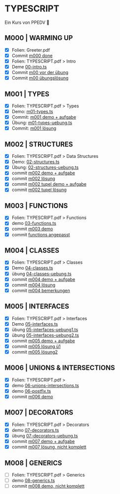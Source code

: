 # TYPESCRIPT

Ein Kurs von PPEDV :rocket:

## M000 | WARMING UP

- [x] Folien: Greeter.pdf
- [x] Commit [m000 done](https://github.com/ppedvAG/2021-07-27-typescript/commit/10c7bb5365cb2d8216c4adf58b8b440f796c179a)
- [x] Folien: TYPESCRIPT.pdf > Intro
- [x] Deme [00-intro.ts](TRAINER/00-intro.ts)
- [x] Commit [m00 vor der übung](https://github.com/ppedvAG/2021-07-27-typescript/commit/a29561708505dcae983b8b60753c2232f0bf77e8)
- [x] Commit [m00 übungslösung](https://github.com/ppedvAG/2021-07-27-typescript/commit/f2c88489b0412950716670d32ec86b38db8e7254)
  
## M001 | TYPES

- [x] Folien: TYPESCRIPT.pdf > Types
- [x] Demo: [m01-types.ts](TRAINER/01-types.ts)
- [x] Commit: [m001 demo + aufgabe](https://github.com/ppedvAG/2021-07-27-typescript/commit/182153f431ab5932bedea0cab23448c637cccbbe)
- [x] Übung: [m01-types-uebung.ts](TRAINER/01-types-uebung.ts)
- [x] Commit: [m001 lösung](https://github.com/ppedvAG/2021-07-27-typescript/commit/db75824a61511957c1a9a4b7f26077b74c7ac23e)

## M002 | STRUCTURES

- [x] Folien: TYPESCRIPT.pdf > Data Structures
- [x] Demo: [02-structures.ts](TRAINER/02-structures.ts)
- [x] Übung: [02-structures-uebung.ts](TRAINER/02-structures-uebung.ts)
- [x] commit [m002 demo + aufgabe](https://github.com/ppedvAG/2021-07-27-typescript/commit/7b238827605578e1ef884c6cfd32e59453e2a0e4)
- [x] commit [m002 lösung](https://github.com/ppedvAG/2021-07-27-typescript/commit/48fa392c7033b564ff41fe31be646f8fd2f8adb3)
- [x] commit [m002 tupel demo + aufgabe](https://github.com/ppedvAG/2021-07-27-typescript/commit/5b7f0c7f057011fe1016d8689394c6147fdaebb8)
- [x] commit [m002 tupel lösung](https://github.com/ppedvAG/2021-07-27-typescript/commit/c6c2787573e232c4780ecaa5d6c1ee1a270221a0)

## M003 | FUNCTIONS

- [x] Folien: TYPESCRIPT.pdf > Functions
- [x] demo [03-functions.ts](TRAINER/03-functions.ts)
- [x] commit [m003 demo](https://github.com/ppedvAG/2021-07-27-typescript/commit/cf2eaae87a9364b538454a9bb4a3d11836dcadbe)
- [x] commit [functions angepasst](https://github.com/ppedvAG/2021-07-27-typescript/commit/9860ec63e6e87af79fe3f1d282f3b78192e92976)

## M004 | CLASSES

- [x] Folien: TYPESCRIPT.pdf > Classes
- [x] Demo [04-classes.ts](TRAINER/04-classes.ts)
- [x] übung [04-classes-uebung.ts](TRAINER/04-classes-uebung.ts)
- [x] commit [m004 demo + aufgabe](https://github.com/ppedvAG/2021-07-27-typescript/commit/94ec90efffe34bb18547105334ddb3870a01d68d)
- [x] commit [m004 lösung](https://github.com/ppedvAG/2021-07-27-typescript/commit/da3b0bece0bf03de079e589d109595ed42999807)
- [x] commit [m004 bemerkungen](https://github.com/ppedvAG/2021-07-27-typescript/commit/1fe3eb8e6cc94d0455291706be6ad7cbd710ac25)

## M005 | INTERFACES

- [x] Folien: TYPESCRIPT.pdf > Interfaces
- [x] Demo [05-interfaces.ts](TRAINER/05-interfaces.ts)
- [x] übung [05-interfaces-uebung1.ts](TRAINER/05-interfaces-uebung1.ts)
- [x] übung [05-interfaces-uebung2.ts](TRAINER/05-interfaces-uebung2.ts)
- [x] commit [m005 demo + aufgabe](https://github.com/ppedvAG/2021-07-27-typescript/commit/264c7e80c6cc4bfe7e44b160b71ff157dff32b2c)
- [x] commit [m005 lösung ü1](https://github.com/ppedvAG/2021-07-27-typescript/commit/3f139c15e3910807440542e18ec42321aa67e48b)
- [x] commit [m005 lösung2](https://github.com/ppedvAG/2021-07-27-typescript/commit/c520cdc0b39d4b164fd875737af4e6cee5a14832)

## M006 | UNIONS & INTERSECTIONS

- [x] Folien: TYPESCRIPT.pdf > 
- [x] demo [06-unions-intersections.ts](TRAINER/06-unions-intersections.ts)
- [x] demo [06-postfix.ts](TRAINER/06-postfix.ts)
- [x] commit [m006 demo](https://github.com/ppedvAG/2021-07-27-typescript/commit/7c5238dde3fe8c07f9a859322e422faf3383b975)

## M007 | DECORATORS

- [x] Folien: TYPESCRIPT.pdf > Decorators
- [x] demo [07-decorators.ts](TRAINER/07-decorators.ts)
- [x] übung [07-decorators-uebung.ts](TRAINER/07-decorators-uebung.ts)
- [x] commit [m007 demo + aufgabe](https://github.com/ppedvAG/2021-07-27-typescript/commit/b041c11444d1727848e0cf001bfd7ebca68f80a9)
- [x] commit [m007 lösung, nicht komplett](https://github.com/ppedvAG/2021-07-27-typescript/commit/ad23a3255c34183928297b2391e885aabf9d358c)

## M008 | GENERICS

- [ ] Folien: TYPESCRIPT.pdf > Generics
- [ ] demo [08-generics.ts](TRAINER/08-generics.ts)
- [ ] commit [m008 demo, nicht komplett](https://github.com/ppedvAG/2021-07-27-typescript/commit/e7a1a9551edaae728d3e63e17750a885276c998d)
